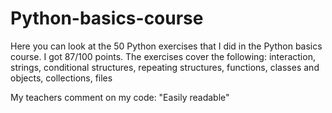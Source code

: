 # Python-basics-course
Here you can look at the 50 Python exercises that I did in the Python basics course. I got 87/100 points.
The exercises cover the following: interaction, strings, conditional structures, repeating structures, functions, classes and objects, collections, files

My teachers comment on my code: "Easily readable"
